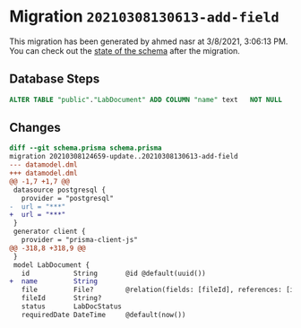 # Migration `20210308130613-add-field`

This migration has been generated by ahmed nasr at 3/8/2021, 3:06:13 PM.
You can check out the [state of the schema](./schema.prisma) after the migration.

## Database Steps

```sql
ALTER TABLE "public"."LabDocument" ADD COLUMN "name" text   NOT NULL 
```

## Changes

```diff
diff --git schema.prisma schema.prisma
migration 20210308124659-update..20210308130613-add-field
--- datamodel.dml
+++ datamodel.dml
@@ -1,7 +1,7 @@
 datasource postgresql {
   provider = "postgresql"
-  url = "***"
+  url = "***"
 }
 generator client {
   provider = "prisma-client-js"
@@ -318,8 +318,9 @@
 }
 model LabDocument {
   id           String       @id @default(uuid())
+  name         String
   file         File?        @relation(fields: [fileId], references: [id])
   fileId       String?
   status       LabDocStatus
   requiredDate DateTime     @default(now())
```


